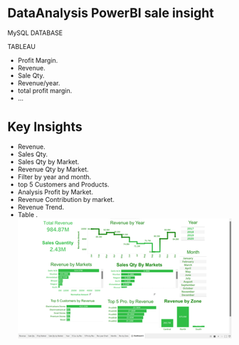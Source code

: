 # DataAnalysis PowerBI sale insight
MySQL DATABASE
  
 TABLEAU
- Profit Margin.
- Revenue.
- Sale Qty.
- Revenue/year.
- total profit margin. 
- ...

# Key Insights
- Revenue.
- Sales Qty.
- Sales Qty by Market.
- Revenue Qty by Market.
- Filter by year and month.
- top 5 Customers and Products.
- Analysis Profit by Market.
- Revenue Contribution by market.
- Revenue Trend.
- Table .
![predict web page](Tableau/tableau.png) 
